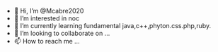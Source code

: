 - 👋 Hi, I’m @Mcabre2020
- 👀 I’m interested in noc
- 🌱 I’m currently learning fundamental java,c++,phyton.css.php,ruby.
- 💞️ I’m looking to collaborate on ...
- 📫 How to reach me ...

<!---
Mcabre2020/Mcabre2020 is a ✨ special ✨ repository because its `README.md` (this file) appears on your GitHub profile.
You can click the Preview link to take a look at your changes.
--->
